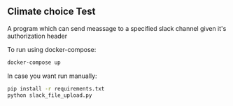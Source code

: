## Climate choice Test

A program which can send meassage to a specified slack channel given it's authorization header

To run using docker-compose: 
```bash
docker-compose up
```

In case you want run manually: 
```bash
pip install -r requirements.txt 
python slack_file_upload.py
```
